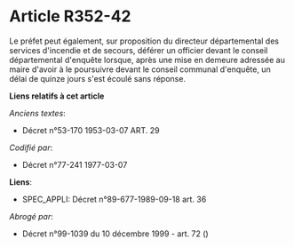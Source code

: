 # Article R352-42

Le préfet peut également, sur proposition du directeur départemental des services d'incendie et de secours, déférer un
officier devant le conseil départemental d'enquête lorsque, après une mise en demeure adressée au maire d'avoir à le
poursuivre devant le conseil communal d'enquête, un délai de quinze jours s'est écoulé sans réponse.

**Liens relatifs à cet article**

_Anciens textes_:

  - Décret n°53-170 1953-03-07 ART. 29

_Codifié par_:

  - Décret n°77-241 1977-03-07

**Liens**:

  - SPEC_APPLI: Décret n°89-677-1989-09-18 art. 36

_Abrogé par_:

  - Décret n°99-1039 du 10 décembre 1999 - art. 72 ()
